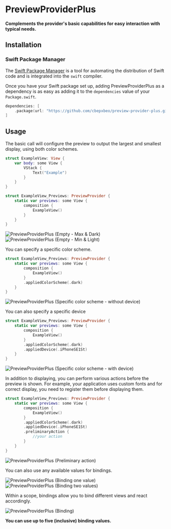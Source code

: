 # PreviewProviderPlus

<b>Complements the provider's basic capabilities for easy interaction with typical needs.</b>   

## Installation

### Swift Package Manager

The [Swift Package Manager](https://swift.org/package-manager/) is a tool for automating the distribution of Swift code and is integrated into the `swift` compiler.

Once you have your Swift package set up, adding PreviewProviderPlus as a dependency is as easy as adding it to the `dependencies` value of your `Package.swift`.

```swift
dependencies: [
    .package(url: "https://github.com/cbepxbeo/preview-provider-plus.git", .upToNextMajor(from: "0.0.1"))
]
```

## Usage

The basic call will configure the preview to output the largest and smallest display, using both color schemes.

```swift
struct ExampleView: View {
    var body: some View {
        VStack {
            Text("Example")
        }
    }
}

struct ExampleView_Previews: PreviewProvider {
    static var previews: some View {
        composition {
            ExampleView()
        }
    }
}
```
<img src="https://github.com/cbepxbeo/resorces/blob/595daf44e7d6de32b986ca63b89018a91820c9f8/resources/preview-provider-plus/media/empty_max_dark.png" alt="PreviewProviderPlus (Empty - Max & Dark)"> 

<img src="https://github.com/cbepxbeo/resorces/blob/595daf44e7d6de32b986ca63b89018a91820c9f8/resources/preview-provider-plus/media/empty_min_light.png" alt="PreviewProviderPlus (Empty - Min & Light)"> 

You can specify a specific color scheme.

```swift
struct ExampleView_Previews: PreviewProvider {
    static var previews: some View {
        composition {
            ExampleView()
        }
        .appliedColorScheme(.dark)
    }
}
```

<img src="https://github.com/cbepxbeo/resorces/blob/595daf44e7d6de32b986ca63b89018a91820c9f8/resources/preview-provider-plus/media/color_scheme_dark_without_device.png" alt="PreviewProviderPlus (Specific color scheme - without device)"> 

You can also specify a specific device

```swift
struct ExampleView_Previews: PreviewProvider {
    static var previews: some View {
        composition {
            ExampleView()
        }
        .appliedColorScheme(.dark)
        .appliedDevice(.iPhoneSE1St)
    }
}
```

<img src="https://github.com/cbepxbeo/resorces/blob/595daf44e7d6de32b986ca63b89018a91820c9f8/resources/preview-provider-plus/media/color_scheme_with_device.png" alt="PreviewProviderPlus (Specific color scheme - with device)"> 


In addition to displaying, you can perform various actions before the preview is shown. For example, your application uses custom fonts and for correct display, you need to register them before displaying them.


```swift
struct ExampleView_Previews: PreviewProvider {
    static var previews: some View {
        composition {
            ExampleView()
        }
        .appliedColorScheme(.dark)
        .appliedDevice(.iPhoneSE1St)
        .preliminaryAction {
            //your action
        }
    }
}
```

<img src="https://github.com/cbepxbeo/resorces/blob/595daf44e7d6de32b986ca63b89018a91820c9f8/resources/preview-provider-plus/media/preliminary_action.png" alt="PreviewProviderPlus (Preliminary action)"> 


You can also use any available values ​​for bindings.

<img src="https://github.com/cbepxbeo/resorces/blob/595daf44e7d6de32b986ca63b89018a91820c9f8/resources/preview-provider-plus/media/binding_one_value.png" alt="PreviewProviderPlus (Binding one value)"> 

<img src="https://github.com/cbepxbeo/resorces/blob/595daf44e7d6de32b986ca63b89018a91820c9f8/resources/preview-provider-plus/media/binding_two_values.png" alt="PreviewProviderPlus (Binding two values)"> 


Within a scope, bindings allow you to bind different views and react accordingly.


<img src="https://github.com/cbepxbeo/resorces/blob/595daf44e7d6de32b986ca63b89018a91820c9f8/resources/preview-provider-plus/media/binding.gif" alt="PreviewProviderPlus (Binding)"> 

<b>You can use up to five (inclusive) binding values.</b>

